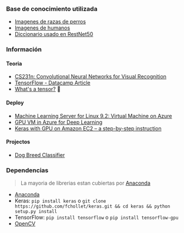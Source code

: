 ### Base de conocimiento utilizada

* [Imagenes de razas de perros](https://s3-us-west-1.amazonaws.com/udacity-aind/dog-project/dogImages.zip)
* [Imagenes de humanos](http://vis-www.cs.umass.edu/lfw/lfw.tgz)
* [Diccionario usado en RestNet50](https://gist.github.com/yrevar/942d3a0ac09ec9e5eb3a)

### Información

#### Teoria

* [CS231n: Convolutional Neural Networks for Visual Recognition](http://cs231n.stanford.edu/)
* [TensorFlow - Datacamp Article](https://www.datacamp.com/community/tutorials/tensorflow-tutorial)
* [What's a tensor?](https://www.youtube.com/watch?v=f5liqUk0ZTw) :movie_camera:

#### Deploy

* [Machine Learning Server for Linux 9.2: Virtual Machine on Azure](https://docs.microsoft.com/en-us/machine-learning-server/install/machine-learning-server-azure-vm-on-linux)
* [GPU VM in Azure for Deep Learning](http://www.vickyfu.com/2017/01/gpu-vm-in-azure-for-deep-learning/)
* [Keras with GPU on Amazon EC2 – a step-by-step instruction](https://hackernoon.com/keras-with-gpu-on-amazon-ec2-a-step-by-step-instruction-4f90364e49ac)

#### Projectos

* [Dog Breed Classifier](https://github.com/jamesrequa/Dog-Breed-Classifier)

### Dependencias

> La mayoria de librerias estan cubiertas por [Anaconda](https://www.anaconda.com)

* [Anaconda](https://www.anaconda.com/download/)
* Keras: `pip install keras` o `git clone https://github.com/fchollet/keras.git && cd keras && python setup.py install `
* TensorFlow: `pip install tensorflow` o `pip install tensorflow-gpu`
* [OpenCV](https://www.scivision.co/install-opencv-python-windows/)
